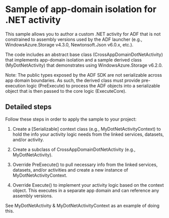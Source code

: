 # Sample of app-domain isolation for .NET activity

This sample allows you to author a custom .NET activity for ADF that is not constrained to assembly versions used by the ADF launcher (e.g., WindowsAzure.Storage v4.3.0, Newtonsoft.Json v6.0.x, etc.).

The code includes an abstract base class (CrossAppDomainDotNetActivity) that implements app-domain isolation and a sample derived class (MyDotNetActivity) that demonstrates using WindowsAzure.Storage v6.2.0.

Note: The public types exposed by the ADF SDK are not serializable across app domain boundaries. As such, the derived class must provide pre-execution logic (PreExecute) to process the ADF objects into a serializable object that is then passed to the core logic (ExecuteCore).

## Detailed steps

Follow these steps in order to apply the sample to your project:

1. Create a [Serializable] context class (e.g., MyDotNetActivityContext) to hold the info your activity logic needs from the linked services, datasets, and/or activity.

2. Create a subclass of CrossAppDomainDotNetActivity<MyDotNetActivityContext> (e.g., MyDotNetActivity).

3. Override PreExecute() to pull necessary info from the linked services, datasets, and/or activities and create a new instance of MyDotNetActivityContext.

4. Override Execute() to implement your activity logic based on the context object.  This executes in a separate app domain and can reference any assembly versions.

See MyDotNetActivity & MyDotNetActivityContext as an example of doing this.
